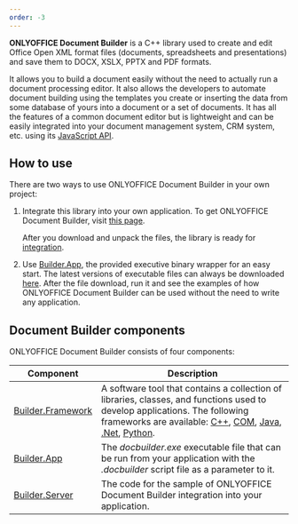 ```yaml
---
order: -3
---
```


**ONLYOFFICE Document Builder** is a C++ library used to create and edit Office Open XML format files (documents, spreadsheets and presentations) and save them to DOCX, XSLX, PPTX and PDF formats.

It allows you to build a document easily without the need to actually run a document processing editor. It also allows the developers to automate document building using the templates you create or inserting the data from some database of yours into a document or a set of documents. It has all the features of a common document editor but is lightweight and can be easily integrated into your document management system, CRM system, etc. using its [JavaScript API](../../../../Docs/Office%20API/Get%20Started/index.md).

## How to use

There are two ways to use ONLYOFFICE Document Builder in your own project:

1. Integrate this library into your own application. To get ONLYOFFICE Document Builder, visit [this page](../Get%20Document%20Builder/index.md).

   After you download and unpack the files, the library is ready for [integration](../../Builder%20Framework/Overview/index.md).

2. Use [Builder.App](../../Builder%20App/Overview/index.md), the provided executive binary wrapper for an easy start. The latest versions of executable files can always be downloaded [here](https://www.onlyoffice.com/document-builder.aspx?from=api). After the file download, run it and see the examples of how ONLYOFFICE Document Builder can be used without the need to write any application.

## Document Builder components

ONLYOFFICE Document Builder consists of four components:

| Component                                                        | Description                                                                                                                                                                                                                                                                                                                                                                                                |
| ---------------------------------------------------------------- | ---------------------------------------------------------------------------------------------------------------------------------------------------------------------------------------------------------------------------------------------------------------------------------------------------------------------------------------------------------------------------------------------------------- |
| [Builder.Framework](../../Builder%20Framework/Overview/index.md) | A software tool that contains a collection of libraries, classes, and functions used to develop applications. The following frameworks are available: [C++](../../Builder%20Framework/C++/index.md), [COM](../../Builder%20Framework/COM/index.md), [Java](../../Builder%20Framework/Java/index.md), [.Net](../../Builder%20Framework/.Net/index.md), [Python](../../Builder%20Framework/Python/index.md). |
| [Builder.App](../../Builder%20App/Overview/index.md)             | The *docbuilder.exe* executable file that can be run from your application with the *.docbuilder* script file as a parameter to it.                                                                                                                                                                                                                                                                        |
| [Builder.Server](../../Builder%20Server/Overview/index.md)       | The code for the sample of ONLYOFFICE Document Builder integration into your application.                                                                                                                                                                                                                                                                                                                  |
